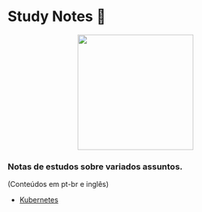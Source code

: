 # Study Notes :dizzy:	

<p align="center">  
<img src="https://user-images.githubusercontent.com/37185061/145857667-ede23fda-0e27-4c28-9e37-12bcb546952d.jpg" width="228" />
</p>


### Notas de estudos sobre variados assuntos. 

(Conteúdos em pt-br e inglês)

- [Kubernetes](https://github.com/wh0isdxk/StudyNotes/tree/main/Kubernetes)
